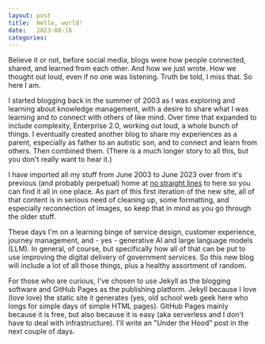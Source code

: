```yaml
---
layout: post
title:  Hello, world!
date:   2023-08-16
categories:  
---
```

Believe it or not, before social media, blogs were how people connected, shared, and learned from each other. And how we just wrote. How we thought out loud, even if no one was listening. Truth be told, I miss that. So here I am.

I started blogging back in the summer of 2003 as I was exploring and learning about knowledge management, with a desire to share what I was learning and to connect with others of like mind. Over time that expanded to include complexity, Enterprise 2.0, working out loud, a whole bunch of things. I eventually created another blog to share my experiences as a parent, especially as father to an autistic son, and to connect and learn from others. Then combined them. (There is a much longer story to all this, but you don't really want to hear it.) 

I have imported all my stuff from June 2003 to June 2023 over from it's previous (and probably perpetual) home at [no straight lines](https://gbrettmiller.wordpress.com) to here so you can find it all in one place. As part of this first iteration of the new site, all of that content is in serious need of cleaning up, some formatting, and especially reconnection of images, so keep that in mind as you go through the older stuff. 

These days I'm on a learning binge of service design, customer experience, journey management, and - yes - generative AI and large language models (LLM). In general, of course, but specifically how all of that can be put to use improving the digital delivery of government services. So this new blog will include a lot of all those things, plus a healthy assortment of random. 

For those who are curious, I've chosen to use Jekyll as the blogging software and GitHub Pages as the publishing platform. Jekyll because I love (love love) the static site it generates (yes, old school web geek here who longs for simple days of simple HTML pages). GitHub Pages mainly because it is free, but also because it is easy (aka serverless and I don't have to deal with infrastructure). I'll write an "Under the Hood" post in the next couple of days. 